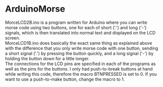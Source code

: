# ArduinoMorse

MorceLCD2B.ino is a program written for Arduino where you can write morse code using two buttons, one for each of short ('.') and long ('-') signals, which is then translated into normal text and displayed on the LCD screen.   
MorceLCD1B.ino does basically the exact same thing as explained above with the difference that you only write morse code with one button, sending a short signal ('.') by pressing the button quickly, and a long signal ('-') by holding the button down for a little longer.   
The connections for the LCD pins are specified in each of the programs as well as the pins for the buttons. I only had push-to-break buttons at hand while writing this code, therefore the macro BTNPRESSED is set to 0. If you want to use a push-to-make button, change the macro to 1.

